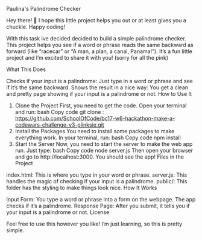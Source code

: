 Paulina's Palindrome Checker

Hey there! 🌟 I hope this little project helps you out or at least gives you a chuckle. Happy coding!

With this task ive decided decided to build a simple palindrome checker. This project helps you see if a word or phrase reads the same backward as forward (like “racecar” or “A man, a plan, a canal, Panama!”). It’s a fun little project and I’m excited to share it with you! (sorry for all the pink)

What This Does

Checks if your input is a palindrome: Just type in a word or phrase and see if it’s the same backward.
Shows the result in a nice way: You get a clean and pretty page showing if your input is a palindrome or not.
How to Use It

1. Clone the Project
   First, you need to get the code. Open your terminal and run:
   bash
   Copy code
   git clone : https://github.com/SchoolOfCode/bc17-w6-hackathon-make-a-codewars-challenge-v3-plinksie.git
2. Install the Packages
   You need to install some packages to make everything work. In your terminal, run:
   bash
   Copy code
   npm install
3. Start the Server
   Now, you need to start the server to make the web app run. Just type:
   bash
   Copy code
   node server.js
   Then open your browser and go to http://localhost:3000. You should see the app!
   Files in the Project

index.html: This is where you type in your word or phrase.
server.js: This handles the magic of checking if your input is a palindrome.
public/: This folder has the styling to make things look nice.
How It Works

Input Form:
You type a word or phrase into a form on the webpage.
The app checks if it’s a palindrome.
Response Page:
After you submit, it tells you if your input is a palindrome or not.
License

Feel free to use this however you like! I’m just learning, so this is pretty simple.
